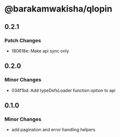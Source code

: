 # @barakamwakisha/qlopin

## 0.2.1

### Patch Changes

- 180618e: Make api sync only

## 0.2.0

### Minor Changes

- 034f1bd: Add typeDefsLoader function option to api

## 0.1.0

### Minor Changes

- add pagination and error handling helpers
